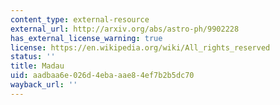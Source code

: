 ```yaml
---
content_type: external-resource
external_url: http://arxiv.org/abs/astro-ph/9902228
has_external_license_warning: true
license: https://en.wikipedia.org/wiki/All_rights_reserved
status: ''
title: Madau
uid: aadbaa6e-026d-4eba-aae8-4ef7b2b5dc70
wayback_url: ''
---
```

